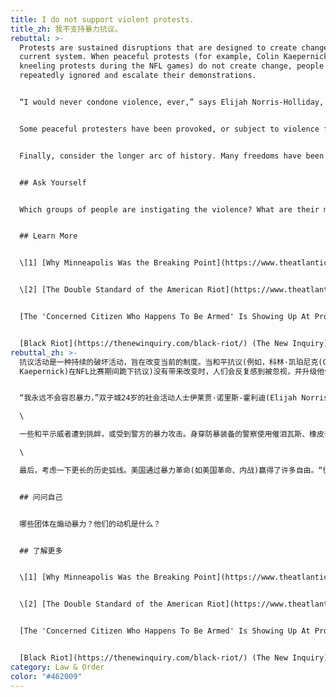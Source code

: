```yaml
---
title: I do not support violent protests.
title_zh: 我不支持暴力抗议。
rebuttal: >-
  Protests are sustained disruptions that are designed to create change in the
  current system. When peaceful protests (for example, Colin Kaepernick's
  kneeling protests during the NFL games) do not create change, people feel
  repeatedly ignored and escalate their demonstrations.


  “I would never condone violence, ever,” says Elijah Norris-Holliday, a 24-year-old activist in the Twin Cities who has been organizing peaceful daytime protests and who was so distraught after seeing the video of Floyd’s death that he didn’t sleep for days. “But sometimes, when people feel like their voices are being ignored over and over and over, violence is the only other answer.” \[1]


  Some peaceful protesters have been provoked, or subject to violence from the police. Police in riot gear are using tear gas, rubber bullets, and other tactics to intentionally incite chaos. Counter-protesters also appear at peaceful protests, armed, for similar reasons.


  Finally, consider the longer arc of history. Many freedoms have been won in America through violent revolutions (e.g. American Revolution, Civil War). "Many people are asking if violence is a valid means of producing social change. The hard and historical answer is yes."\[2] Consider that the best way to keep protests from turning violent is to listen to peaceful protests and seriously consider making changes to address the issues being raised.


  ## Ask Yourself


  Which groups of people are instigating the violence? What are their motivations?


  ## Learn More


  \[1] [Why Minneapolis Was the Breaking Point](https://www.theatlantic.com/politics/archive/2020/06/wesley-lowery-george-floyd-minneapolis-black-lives/612391/) (The Atlantic)


  \[2] [The Double Standard of the American Riot](https://www.theatlantic.com/culture/archive/2020/06/riots-are-american-way-george-floyd-protests/612466/) (The Atlantic)


  [The 'Concerned Citizen Who Happens To Be Armed' Is Showing Up At Protests ](https://www.npr.org/sections/live-updates-protests-for-racial-justice/2020/06/10/873751544/the-concerned-citizen-who-happens-to-be-armed-is-showing-up-at-protests)(NPR)


  [Black Riot](https://thenewinquiry.com/black-riot/) (The New Inquiry)
rebuttal_zh: >-
  抗议活动是一种持续的破坏活动，旨在改变当前的制度。当和平抗议(例如，科林·凯珀尼克(Colin
  Kaepernick)在NFL比赛期间跪下抗议)没有带来改变时，人们会反复感到被忽视，并升级他们的示威活动。


  “我永远不会容忍暴力，”双子城24岁的社会活动人士伊莱贾·诺里斯-霍利迪(Elijah Norris-Holliday)说。他一直在组织和平的日间抗议活动，在看到弗洛伊德死亡的视频后，他心烦意乱，好几天没有睡觉。“但有时，当人们感觉自己的声音一次又一次地被忽视时，暴力会成为唯一的另一个答案。”\[1]\

  \

  一些和平示威者遭到挑衅，或受到警方的暴力攻击。身穿防暴装备的警察使用催泪瓦斯、橡皮子弹和其他战术故意煽动混乱。出于类似的原因，反抗议者也会出现在和平抗议活动中，并手持武器。\

  \

  最后，考虑一下更长的历史弧线。美国通过暴力革命(如美国革命、内战)赢得了许多自由。“很多人都在问，暴力是否是产生社会变革的有效手段。历史给出了肯定的硬核答案。” \[2] 阻止抗议转为暴力的最佳方法是聆听和平抗议，并认真考虑进行改变以解决所提出的问题。 


  ## 问问自己


  哪些团体在煽动暴力？他们的动机是什么？


  ## 了解更多


  \[1] [Why Minneapolis Was the Breaking Point](https://www.theatlantic.com/politics/archive/2020/06/wesley-lowery-george-floyd-minneapolis-black-lives/612391/) (The Atlantic)


  \[2] [The Double Standard of the American Riot](https://www.theatlantic.com/culture/archive/2020/06/riots-are-american-way-george-floyd-protests/612466/) (The Atlantic)


  [The 'Concerned Citizen Who Happens To Be Armed' Is Showing Up At Protests ](https://www.npr.org/sections/live-updates-protests-for-racial-justice/2020/06/10/873751544/the-concerned-citizen-who-happens-to-be-armed-is-showing-up-at-protests)(NPR)


  [Black Riot](https://thenewinquiry.com/black-riot/) (The New Inquiry)
category: Law & Order
color: "#462009"
---
```

